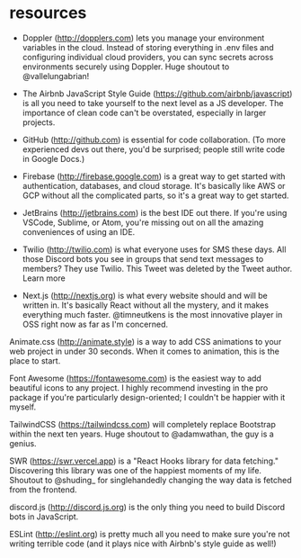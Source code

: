 # resources

- Doppler (http://dopplers.com) lets you manage your environment variables in the cloud. Instead of storing everything in .env files and configuring individual cloud providers, you can sync secrets across environments securely using Doppler. Huge shoutout to @vallelungabrian!

- The Airbnb JavaScript Style Guide (https://github.com/airbnb/javascript) is all you need to take yourself to the next level as a JS developer. The importance of clean code can't be overstated, especially in larger projects.

- GitHub (http://github.com) is essential for code collaboration. (To more experienced devs out there, you'd be surprised; people still write code in Google Docs.)

- Firebase (http://firebase.google.com) is a great way to get started with authentication, databases, and cloud storage. It's basically like AWS or GCP without all the complicated parts, so it's a great way to get started.

- JetBrains (http://jetbrains.com) is the best IDE out there. If you're using VSCode, Sublime, or Atom, you're missing out on all the amazing conveniences of using an IDE.

- Twilio (http://twilio.com) is what everyone uses for SMS these days. All those Discord bots you see in groups that send text messages to members? They use Twilio.
This Tweet was deleted by the Tweet author. Learn more

- Next.js (http://nextjs.org) is what every website should and will be written in. It's basically React without all the mystery, and it makes everything much faster. 
@timneutkens is the most innovative player in OSS right now as far as I'm concerned.

Animate.css (http://animate.style) is a way to add CSS animations to your web project in under 30 seconds. When it comes to animation, this is the place to start.

Font Awesome (https://fontawesome.com) is the easiest way to add beautiful icons to any project. I highly recommend investing in the pro package if you're particularly design-oriented; I couldn't be happier with it myself.

TailwindCSS (https://tailwindcss.com) will completely replace Bootstrap within the next ten years. Huge shoutout to @adamwathan, the guy is a genius.

SWR (https://swr.vercel.app) is a "React Hooks library for data fetching." Discovering this library was one of the happiest moments of my life. Shoutout to 
@shuding_ for singlehandedly changing the way data is fetched from the frontend.

discord.js (http://discord.js.org) is the only thing you need to build Discord bots in JavaScript.

ESLint (http://eslint.org) is pretty much all you need to make sure you're not writing terrible code (and it plays nice with Airbnb's style guide as well!)
